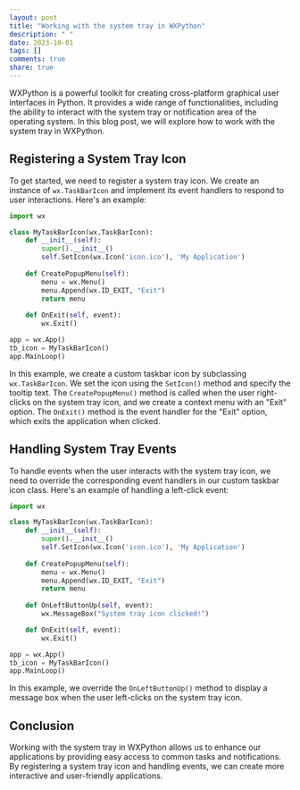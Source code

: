 ```yaml
---
layout: post
title: "Working with the system tray in WXPython"
description: " "
date: 2023-10-01
tags: []
comments: true
share: true
---
```


WXPython is a powerful toolkit for creating cross-platform graphical user interfaces in Python. It provides a wide range of functionalities, including the ability to interact with the system tray or notification area of the operating system. In this blog post, we will explore how to work with the system tray in WXPython.

## Registering a System Tray Icon
To get started, we need to register a system tray icon. We create an instance of `wx.TaskBarIcon` and implement its event handlers to respond to user interactions. Here's an example:

```python
import wx

class MyTaskBarIcon(wx.TaskBarIcon):
    def __init__(self):
        super().__init__()
        self.SetIcon(wx.Icon('icon.ico'), 'My Application')
        
    def CreatePopupMenu(self):
        menu = wx.Menu()
        menu.Append(wx.ID_EXIT, "Exit")
        return menu
        
    def OnExit(self, event):
        wx.Exit()

app = wx.App()
tb_icon = MyTaskBarIcon()
app.MainLoop()
```

In this example, we create a custom taskbar icon by subclassing `wx.TaskBarIcon`. We set the icon using the `SetIcon()` method and specify the tooltip text. The `CreatePopupMenu()` method is called when the user right-clicks on the system tray icon, and we create a context menu with an "Exit" option. The `OnExit()` method is the event handler for the "Exit" option, which exits the application when clicked.

## Handling System Tray Events
To handle events when the user interacts with the system tray icon, we need to override the corresponding event handlers in our custom taskbar icon class. Here's an example of handling a left-click event:

```python
import wx

class MyTaskBarIcon(wx.TaskBarIcon):
    def __init__(self):
        super().__init__()
        self.SetIcon(wx.Icon('icon.ico'), 'My Application')
        
    def CreatePopupMenu(self):
        menu = wx.Menu()
        menu.Append(wx.ID_EXIT, "Exit")
        return menu
        
    def OnLeftButtonUp(self, event):
        wx.MessageBox("System tray icon clicked!")

    def OnExit(self, event):
        wx.Exit()

app = wx.App()
tb_icon = MyTaskBarIcon()
app.MainLoop()
```

In this example, we override the `OnLeftButtonUp()` method to display a message box when the user left-clicks on the system tray icon.

## Conclusion
Working with the system tray in WXPython allows us to enhance our applications by providing easy access to common tasks and notifications. By registering a system tray icon and handling events, we can create more interactive and user-friendly applications.